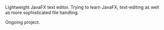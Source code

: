 Lightweight JavaFX text editor. Trying to learn JavaFX, text-editing as well as more sophisticated file handling.

Ongoing project.